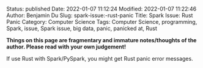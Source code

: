Status: published
Date: 2022-01-07 11:12:24
Modified: 2022-01-07 11:22:46
Author: Benjamin Du
Slug: spark-issue:-rust-panic
Title: Spark Issue: Rust Panic
Category: Computer Science
Tags: Computer Science, programming, Spark, issue, Spark issue, big data, panic, panicked at, Rust

**Things on this page are fragmentary and immature notes/thoughts of the author. Please read with your own judgement!**

If use Rust with Spark/PySpark,
you might get Rust panic error messages. 
